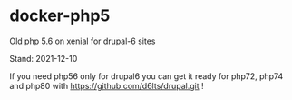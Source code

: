 # docker-php5
Old php 5.6 on xenial for drupal-6 sites

Stand: 2021-12-10

If you need php56 only for drupal6 you can get it ready for php72, php74 and php80
with https://github.com/d6lts/drupal.git !
